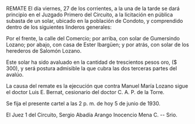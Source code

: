 REMATE
El día viernes, 27 de los corrientes, a la una de la tarde se dará principio en el Juzgado Primero del Circuito, a la licitación en pública subasta de un solar, ubicado en la población de Condoto, y comprendido dentro de los siguientes linderos generales:

Por el frente, la calle del Comercio; por arriba, con solar de Gumersindo Lozano; por abajo, con casa de Ester Ibargüen; y por atrás, con solar de los herederos de Salomón Lozano.

Este solar ha sido avaluado en la cantidad de trescientos pesos oro, ($ 300), y será postura admisible la que cubra las dos terceras partes del avalúo.

La causa del remate es la ejecución que contra Manuel María Lozano sigue el doctor Luis E. Bernat, cesionario del doctor C. A. P. de la Torre.

Se fija el presente cartel a las 2 p. m. de hoy 5 de junio de 1930.

El Juez 1 del Circuito,
Sergio Abadía Arango
Inocencio Mena C. -- Srio.
